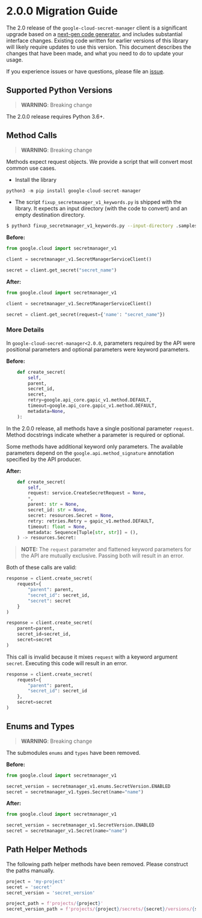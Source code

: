 # 2.0.0 Migration Guide

The 2.0 release of the `google-cloud-secret-manager` client is a significant upgrade based on a [next-gen code generator](https://github.com/googleapis/gapic-generator-python), and includes substantial interface changes. Existing code written for earlier versions of this library will likely require updates to use this version. This document describes the changes that have been made, and what you need to do to update your usage.

If you experience issues or have questions, please file an [issue](https://github.com/googleapis/python-secret-manager/issues).

## Supported Python Versions

> **WARNING**: Breaking change

The 2.0.0 release requires Python 3.6+.


## Method Calls

> **WARNING**: Breaking change

Methods expect request objects. We provide a script that will convert most common use cases.

* Install the library

```py
python3 -m pip install google-cloud-secret-manager
```

* The script `fixup_secretmanager_v1_keywords.py` is shipped with the library. It expects
an input directory (with the code to convert) and an empty destination directory.

```sh
$ python3 fixup_secretmanager_v1_keywords.py --input-directory .samples/ --output-directory samples/
```

**Before:**
```py
from google.cloud import secretmanager_v1

client = secretmanager_v1.SecretManagerServiceClient()

secret = client.get_secret("secret_name")
```


**After:**
```py
from google.cloud import secretmanager_v1

client = secretmanager_v1.SecretManagerServiceClient()

secret = client.get_secret(request={'name': "secret_name"})
```

### More Details

In `google-cloud-secret-manager<2.0.0`, parameters required by the API were positional parameters and optional parameters were keyword parameters.

**Before:**
```py
    def create_secret(
        self,
        parent,
        secret_id,
        secret,
        retry=google.api_core.gapic_v1.method.DEFAULT,
        timeout=google.api_core.gapic_v1.method.DEFAULT,
        metadata=None,
    ):
```

In the 2.0.0 release, all methods have a single positional parameter `request`. Method docstrings indicate whether a parameter is required or optional.

Some methods have additional keyword only parameters. The available parameters depend on the `google.api.method_signature` annotation specified by the API producer.


**After:**
```py
    def create_secret(
        self,
        request: service.CreateSecretRequest = None,
        *,
        parent: str = None,
        secret_id: str = None,
        secret: resources.Secret = None,
        retry: retries.Retry = gapic_v1.method.DEFAULT,
        timeout: float = None,
        metadata: Sequence[Tuple[str, str]] = (),
    ) -> resources.Secret:
```

> **NOTE:** The `request` parameter and flattened keyword parameters for the API are mutually exclusive.
> Passing both will result in an error.


Both of these calls are valid:

```py
response = client.create_secret(
    request={
        "parent": parent,
        "secret_id": secret_id,
        "secret": secret
    }
)
```

```py
response = client.create_secret(
    parent=parent,
    secret_id=secret_id,
    secret=secret
)
```

This call is invalid because it mixes `request` with a keyword argument `secret`. Executing this code
will result in an error.

```py
response = client.create_secret(
    request={
        "parent": parent,
        "secret_id": secret_id
    },
    secret=secret
)
```



## Enums and Types


> **WARNING**: Breaking change

The submodules `enums` and `types` have been removed.

**Before:**
```py
from google.cloud import secretmanager_v1

secret_version = secretmanager_v1.enums.SecretVersion.ENABLED
secret = secretmanager_v1.types.Secret(name="name")
```


**After:**
```py
from google.cloud import secretmanager_v1

secret_version = secretmanager_v1.SecretVersion.ENABLED
secret = secretmanager_v1.Secret(name="name")
```

## Path Helper Methods

The following path helper methods have been removed. Please construct
the paths manually.

```py
project = 'my-project'
secret = 'secret'
secret_version = 'secret_version'

project_path = f'projects/{project}'
secret_version_path = f'projects/{project}/secrets/{secret}/versions/{secret_version}'
```
